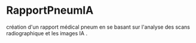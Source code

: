 # RapportPneumIA
création d'un rapport médical pneum en se basant sur l'analyse des scans radiographique et les images IA .
